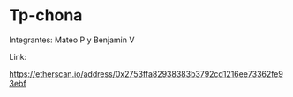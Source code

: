 # Tp-chona
Integrantes: Mateo P y Benjamin V


Link: 

https://etherscan.io/address/0x2753ffa82938383b3792cd1216ee73362fe93ebf
